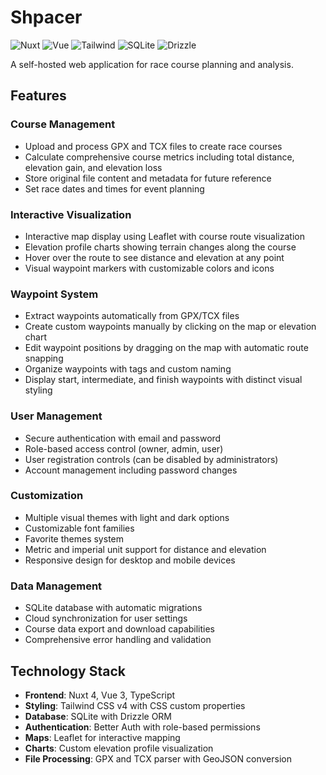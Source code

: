 # Shpacer

![Nuxt](https://img.shields.io/badge/Nuxt%204-%23000000?style=for-the-badge&logo=nuxt)
![Vue](https://img.shields.io/badge/Vue%203-%23191A22?style=for-the-badge&logo=vuedotjs)
![Tailwind](https://img.shields.io/badge/Tailwind%20v4-%231a202c?style=for-the-badge&logo=tailwind-css)
![SQLite](https://img.shields.io/badge/SQLite-%231a202c?style=for-the-badge&logo=sqlite)
![Drizzle](https://img.shields.io/badge/Drizzle%20ORM-%231a202c?style=for-the-badge&logo=drizzle)

A self-hosted web application for race course planning and analysis.

## Features

### Course Management

- Upload and process GPX and TCX files to create race courses
- Calculate comprehensive course metrics including total distance, elevation gain, and elevation loss
- Store original file content and metadata for future reference
- Set race dates and times for event planning

### Interactive Visualization

- Interactive map display using Leaflet with course route visualization
- Elevation profile charts showing terrain changes along the course
- Hover over the route to see distance and elevation at any point
- Visual waypoint markers with customizable colors and icons

### Waypoint System

- Extract waypoints automatically from GPX/TCX files
- Create custom waypoints manually by clicking on the map or elevation chart
- Edit waypoint positions by dragging on the map with automatic route snapping
- Organize waypoints with tags and custom naming
- Display start, intermediate, and finish waypoints with distinct visual styling

### User Management

- Secure authentication with email and password
- Role-based access control (owner, admin, user)
- User registration controls (can be disabled by administrators)
- Account management including password changes

### Customization

- Multiple visual themes with light and dark options
- Customizable font families
- Favorite themes system
- Metric and imperial unit support for distance and elevation
- Responsive design for desktop and mobile devices

### Data Management

- SQLite database with automatic migrations
- Cloud synchronization for user settings
- Course data export and download capabilities
- Comprehensive error handling and validation

## Technology Stack

- **Frontend**: Nuxt 4, Vue 3, TypeScript
- **Styling**: Tailwind CSS v4 with CSS custom properties
- **Database**: SQLite with Drizzle ORM
- **Authentication**: Better Auth with role-based permissions
- **Maps**: Leaflet for interactive mapping
- **Charts**: Custom elevation profile visualization
- **File Processing**: GPX and TCX parser with GeoJSON conversion
